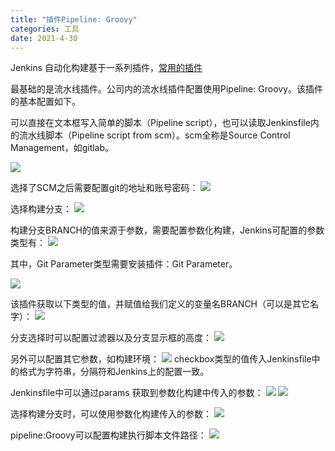 ```yaml
---
title: "插件Pipeline: Groovy"
categories: 工具
date: 2021-4-30
--- 
```


Jenkins 自动化构建基于一系列插件，[常用的插件](https://www.jianshu.com/p/e0b7d377132a?from=timeline)

最基础的是流水线插件。公司内的流水线插件配置使用Pipeline: Groovy。该插件的基本配置如下。

可以直接在文本框写入简单的脚本（Pipeline script），也可以读取Jenkinsfile内的流水线脚本（Pipeline script from scm）。scm全称是Source Control Management，如gitlab。

![](https://gitee.com/ndrkjvmkl/picture/raw/master/2021-5-30/1622343189420-image.png)

选择了SCM之后需要配置git的地址和账号密码：
![](https://gitee.com/ndrkjvmkl/picture/raw/master/2021-5-30/1622343216758-image.png)

选择构建分支：
![](https://gitee.com/ndrkjvmkl/picture/raw/master/2021-5-30/1622343247362-image.png)

构建分支BRANCH的值来源于参数，需要配置参数化构建，Jenkins可配置的参数类型有：
![](https://gitee.com/ndrkjvmkl/picture/raw/master/2021-5-30/1622343271570-image.png)

其中，Git Parameter类型需要安装插件：Git Parameter。

![](https://gitee.com/ndrkjvmkl/picture/raw/master/2021-5-30/1622343386941-image.png)

该插件获取以下类型的值，并赋值给我们定义的变量名BRANCH（可以是其它名字）：
![](https://gitee.com/ndrkjvmkl/picture/raw/master/2021-5-30/1622343409839-image.png)

分支选择时可以配置过滤器以及分支显示框的高度：
![](https://gitee.com/ndrkjvmkl/picture/raw/master/2021-5-30/1622343429756-image.png)

另外可以配置其它参数，如构建环境：
![](https://gitee.com/ndrkjvmkl/picture/raw/master/2021-5-30/1622343450153-image.png)
checkbox类型的值传入Jenkinsfile中的格式为字符串，分隔符和Jenkins上的配置一致。

Jenkinsfile中可以通过params 获取到参数化构建中传入的参数：
![](https://gitee.com/ndrkjvmkl/picture/raw/master/2021-5-30/1622343471298-image.png)
![](https://gitee.com/ndrkjvmkl/picture/raw/master/2021-5-30/1622343490451-image.png)


选择构建分支时，可以使用参数化构建传入的参数：
![](https://gitee.com/ndrkjvmkl/picture/raw/master/2021-5-30/1622343513092-image.png)

pipeline:Groovy可以配置构建执行脚本文件路径：
![](https://gitee.com/ndrkjvmkl/picture/raw/master/2021-5-30/1622343529779-image.png)